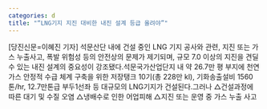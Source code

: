 ```yaml
---
categories: d
title: "“LNG기지 지진 대비한 내진 설계 등급 올려야”"
---
```

[당진신문=이혜진 기자] 석문산단 내에 건설 중인 LNG 기지 공사와 관련, 지진 또는 가스 누출사고, 폭발 위험성 등의 안전상의 문제가 제기되며, 규모 7.0 이상의 지진을 견딜 수 있는 내진 설계의 중요성이 강조됐다.석문국가산업단지 내 약 26.7만 평 부지에 천연가스 안정적 수급 체계 구축을 위한 저장탱크 10기(총 228만 kl), 기화송출설비 1560톤/hr, 12.7만톤급 부두1선좌 등 대규모의 LNG기지가 건설된다.그러나 △건설과정에 따른 대기 및 수질 오염 △냉배수로 인한 어업피해 △지진 또는 운영 중 가스 누출 사고